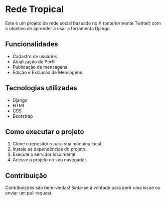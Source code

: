 # Rede Tropical

Este é um projeto de rede social baseado no X (anteriormente Twitter) com o objetivo de aprender a usar a ferramenta Django.

## Funcionalidades

- Cadastro de usuários
- Atualização de Perfil
- Publicação de mensagens
- Edição e Exclusão de Mensagens

## Tecnologias utilizadas

- Django
- HTML
- CSS
- Bootstrap

## Como executar o projeto

1. Clone o repositório para sua máquina local.
2. Instale as dependências do projeto.
3. Execute o servidor localmente.
4. Acesse o projeto no seu navegador.

## Contribuição

Contribuições são bem-vindas! Sinta-se à vontade para abrir uma issue ou enviar um pull request.
